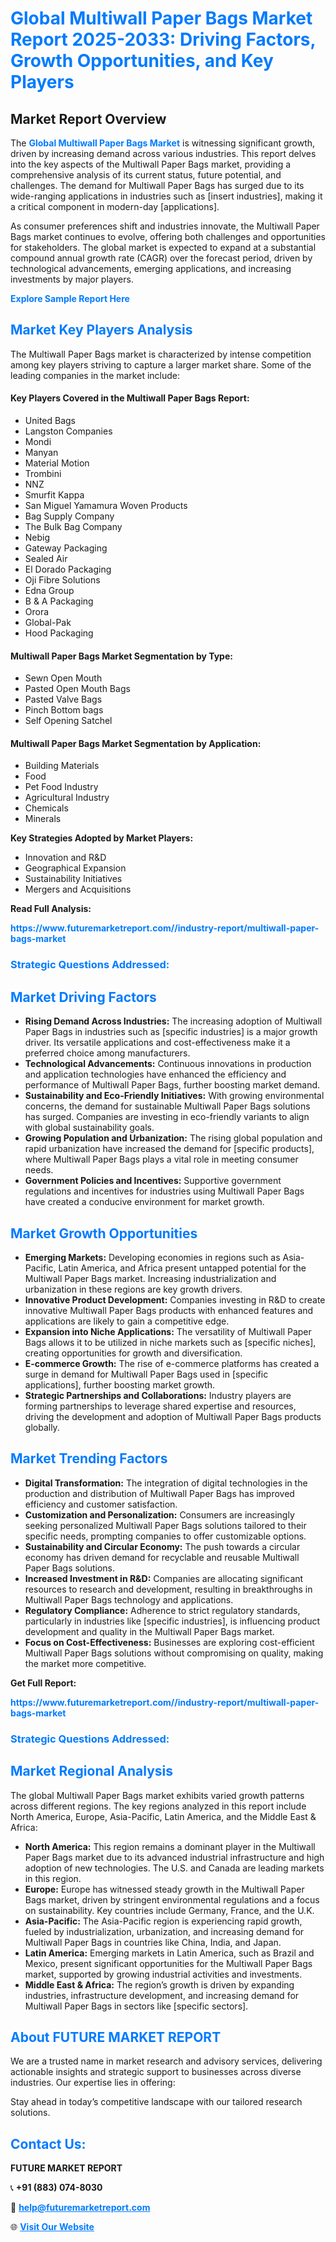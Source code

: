 <h1 style="color: #007BFF;">Global Multiwall Paper Bags Market Report 2025-2033: Driving Factors, Growth Opportunities, and Key Players</h1>

<section id="overview">
<h2>Market Report Overview</h2>
<p>The <a href="https://www.futuremarketreport.com//industry-report/multiwall-paper-bags-market" style="color: #007BFF; text-decoration: none;"><strong>Global Multiwall Paper Bags Market</strong></a> is witnessing significant growth, driven by increasing demand across various industries. This report delves into the key aspects of the Multiwall Paper Bags market, providing a comprehensive analysis of its current status, future potential, and challenges. The demand for Multiwall Paper Bags has surged due to its wide-ranging applications in industries such as [insert industries], making it a critical component in modern-day [applications].</p>
<p>As consumer preferences shift and industries innovate, the Multiwall Paper Bags market continues to evolve, offering both challenges and opportunities for stakeholders. The global market is expected to expand at a substantial compound annual growth rate (CAGR) over the forecast period, driven by technological advancements, emerging applications, and increasing investments by major players.</p>
</section>

<section id="overview">
<p><a href="https://www.futuremarketreport.com//request-sample/reportId=57037" style="color: #007BFF; text-decoration: none;"><strong>Explore Sample Report Here</strong></a></p>
</section>

<section id="key-players">
<h2 style="color: #007BFF;">Market Key Players Analysis</h2>
<p>The Multiwall Paper Bags market is characterized by intense competition among key players striving to capture a larger market share. Some of the leading companies in the market include:</p>
<h4>Key Players Covered in the Multiwall Paper Bags Report:</h4>
<ul><li>United Bags</li><li>Langston Companies</li><li>Mondi</li><li>Manyan</li><li>Material Motion</li><li>Trombini</li><li>NNZ</li><li>Smurfit Kappa</li><li>San Miguel Yamamura Woven Products</li><li>Bag Supply Company</li><li>The Bulk Bag Company</li><li>Nebig</li><li>Gateway Packaging</li><li>Sealed Air</li><li>El Dorado Packaging</li><li>Oji Fibre Solutions</li><li>Edna Group</li><li>B &amp; A Packaging</li><li>Orora</li><li>Global-Pak</li><li>Hood Packaging</li></ul>
<h4>Multiwall Paper Bags Market Segmentation by Type:</h4>
<ul><li>Sewn Open Mouth</li><li>Pasted Open Mouth Bags</li><li>Pasted Valve Bags</li><li>Pinch Bottom bags</li><li>Self Opening Satchel</li></ul>

<h4>Multiwall Paper Bags Market Segmentation by Application:</h4>
<ul><li>Building Materials</li><li>Food</li><li>Pet Food Industry</li><li>Agricultural Industry</li><li>Chemicals</li><li>Minerals</li></ul>
<p><strong>Key Strategies Adopted by Market Players:</strong></p>
<ul>
<li>Innovation and R&D</li>
<li>Geographical Expansion</li>
<li>Sustainability Initiatives</li>
<li>Mergers and Acquisitions</li>
</ul>
</section>

<section>
<p><strong>Read Full Analysis: </strong></p><a href="https://www.futuremarketreport.com//industry-report/multiwall-paper-bags-market" style="color: #007BFF; text-decoration: none;"><strong>https://www.futuremarketreport.com//industry-report/multiwall-paper-bags-market</strong></a>
<h3 style="color: #007BFF;">Strategic Questions Addressed:</h3>
</section>

<section id="driving-factors">
<h2 style="color: #007BFF;">Market Driving Factors</h2>
<ul>
<li><strong>Rising Demand Across Industries:</strong> The increasing adoption of Multiwall Paper Bags in industries such as [specific industries] is a major growth driver. Its versatile applications and cost-effectiveness make it a preferred choice among manufacturers.</li>
<li><strong>Technological Advancements:</strong> Continuous innovations in production and application technologies have enhanced the efficiency and performance of Multiwall Paper Bags, further boosting market demand.</li>
<li><strong>Sustainability and Eco-Friendly Initiatives:</strong> With growing environmental concerns, the demand for sustainable Multiwall Paper Bags solutions has surged. Companies are investing in eco-friendly variants to align with global sustainability goals.</li>
<li><strong>Growing Population and Urbanization:</strong> The rising global population and rapid urbanization have increased the demand for [specific products], where Multiwall Paper Bags plays a vital role in meeting consumer needs.</li>
<li><strong>Government Policies and Incentives:</strong> Supportive government regulations and incentives for industries using Multiwall Paper Bags have created a conducive environment for market growth.</li>
</ul>
</section>

<section id="growth-opportunities">
<h2 style="color: #007BFF;">Market Growth Opportunities</h2>
<ul>
<li><strong>Emerging Markets:</strong> Developing economies in regions such as Asia-Pacific, Latin America, and Africa present untapped potential for the Multiwall Paper Bags market. Increasing industrialization and urbanization in these regions are key growth drivers.</li>
<li><strong>Innovative Product Development:</strong> Companies investing in R&D to create innovative Multiwall Paper Bags products with enhanced features and applications are likely to gain a competitive edge.</li>
<li><strong>Expansion into Niche Applications:</strong> The versatility of Multiwall Paper Bags allows it to be utilized in niche markets such as [specific niches], creating opportunities for growth and diversification.</li>
<li><strong>E-commerce Growth:</strong> The rise of e-commerce platforms has created a surge in demand for Multiwall Paper Bags used in [specific applications], further boosting market growth.</li>
<li><strong>Strategic Partnerships and Collaborations:</strong> Industry players are forming partnerships to leverage shared expertise and resources, driving the development and adoption of Multiwall Paper Bags products globally.</li>
</ul>
</section>

<section id="trending-factors">
<h2 style="color: #007BFF;">Market Trending Factors</h2>
<ul>
<li><strong>Digital Transformation:</strong> The integration of digital technologies in the production and distribution of Multiwall Paper Bags has improved efficiency and customer satisfaction.</li>
<li><strong>Customization and Personalization:</strong> Consumers are increasingly seeking personalized Multiwall Paper Bags solutions tailored to their specific needs, prompting companies to offer customizable options.</li>
<li><strong>Sustainability and Circular Economy:</strong> The push towards a circular economy has driven demand for recyclable and reusable Multiwall Paper Bags solutions.</li>
<li><strong>Increased Investment in R&D:</strong> Companies are allocating significant resources to research and development, resulting in breakthroughs in Multiwall Paper Bags technology and applications.</li>
<li><strong>Regulatory Compliance:</strong> Adherence to strict regulatory standards, particularly in industries like [specific industries], is influencing product development and quality in the Multiwall Paper Bags market.</li>
<li><strong>Focus on Cost-Effectiveness:</strong> Businesses are exploring cost-efficient Multiwall Paper Bags solutions without compromising on quality, making the market more competitive.</li>
</ul>
</section>

<section>
<p><strong>Get Full Report: </strong></p><a href="https://www.futuremarketreport.com//industry-report/multiwall-paper-bags-market" style="color: #007BFF; text-decoration: none;"><strong>https://www.futuremarketreport.com//industry-report/multiwall-paper-bags-market</strong></a>
<h3 style="color: #007BFF;">Strategic Questions Addressed:</h3>
</section>


<section id="regional-analysis">
<h2 style="color: #007BFF;">Market Regional Analysis</h2>
<p>The global Multiwall Paper Bags market exhibits varied growth patterns across different regions. The key regions analyzed in this report include North America, Europe, Asia-Pacific, Latin America, and the Middle East & Africa:</p>
<ul>
<li><strong>North America:</strong> This region remains a dominant player in the Multiwall Paper Bags market due to its advanced industrial infrastructure and high adoption of new technologies. The U.S. and Canada are leading markets in this region.</li>
<li><strong>Europe:</strong> Europe has witnessed steady growth in the Multiwall Paper Bags market, driven by stringent environmental regulations and a focus on sustainability. Key countries include Germany, France, and the U.K.</li>
<li><strong>Asia-Pacific:</strong> The Asia-Pacific region is experiencing rapid growth, fueled by industrialization, urbanization, and increasing demand for Multiwall Paper Bags in countries like China, India, and Japan.</li>
<li><strong>Latin America:</strong> Emerging markets in Latin America, such as Brazil and Mexico, present significant opportunities for the Multiwall Paper Bags market, supported by growing industrial activities and investments.</li>
<li><strong>Middle East & Africa:</strong> The region’s growth is driven by expanding industries, infrastructure development, and increasing demand for Multiwall Paper Bags in sectors like [specific sectors].</li>
</ul>
</section>

<footer>
<h2 style="color: #007BFF;">About FUTURE MARKET REPORT</h2>
<p>We are a trusted name in market research and advisory services, delivering actionable insights and strategic support to businesses across diverse industries. Our expertise lies in offering:</p>

<p>Stay ahead in today’s competitive landscape with our tailored research solutions.</p>

<h2 style="color: #007BFF;">Contact Us:</h2>
<p><strong>FUTURE MARKET REPORT</strong></p>
<p>📞 <strong>+91 (883) 074-8030</strong></p>
<p>📧 <strong><a href="mailto:help@futuremarketreport.com" style="color: #007BFF;">help@futuremarketreport.com</a></strong></p>
<p>🌐 <strong><a href="https://www.futuremarketreport.com/" style="color: #007BFF;">Visit Our Website</a></strong></p>
</footer>